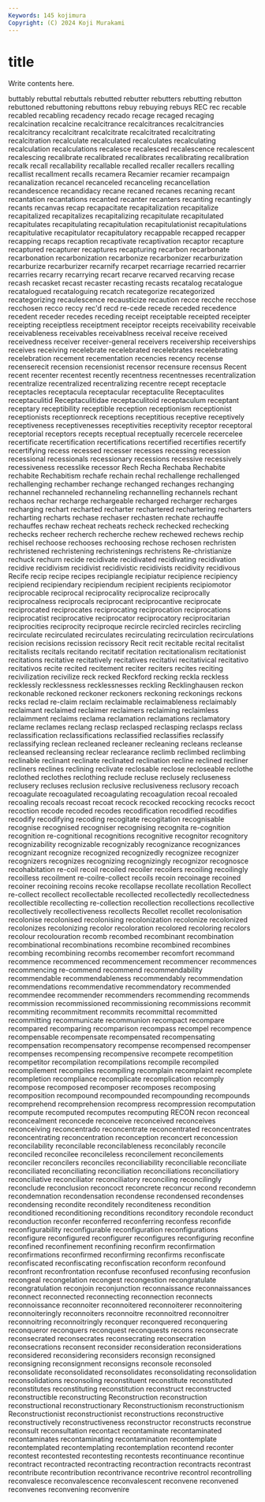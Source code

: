 ```yaml
---
Keywords: 145 kojimura
Copyright: (C) 2024 Koji Murakami
---
```


# title

Write contents here.



buttably rebuttal rebuttals rebutted rebutter rebutters
rebutting rebutton rebuttoned rebuttoning rebuttons rebuy rebuying rebuys REC rec
recable recabled recabling recadency recado recage recaged recaging recalcination recalcine
recalcitrance recalcitrances recalcitrancies recalcitrancy recalcitrant recalcitrate recalcitrated recalcitrating recalcitration recalculate
recalculated recalculates recalculating recalculation recalculations recalesce recalesced recalescence recalescent recalescing
recalibrate recalibrated recalibrates recalibrating recalibration recalk recall recallability recallable recalled
recaller recallers recalling recallist recallment recalls recamera Recamier recamier recampaign
recanalization recancel recanceled recanceling recancellation recandescence recandidacy recane recaned recanes
recaning recant recantation recantations recanted recanter recanters recanting recantingly recants
recanvas recap recapacitate recapitalization recapitalize recapitalized recapitalizes recapitalizing recapitulate recapitulated
recapitulates recapitulating recapitulation recapitulationist recapitulations recapitulative recapitulator recapitulatory recappable recapped
recapper recapping recaps recaption recaptivate recaptivation recaptor recapture recaptured recapturer
recaptures recapturing recarbon recarbonate recarbonation recarbonization recarbonize recarbonizer recarburization recarburize
recarburizer recarnify recarpet recarriage recarried recarrier recarries recarry recarrying recart
recarve recarved recarving recase recash recasket recast recaster recasting recasts
recatalog recatalogue recatalogued recataloguing recatch recategorize recategorized recategorizing recaulescence recausticize
recaution recce recche recchose recchosen recco reccy rec'd recd re-cede
recede receded recedence recedent receder recedes receding receipt receiptable receipted
receipter receipting receiptless receiptment receiptor receipts receivability receivable receivableness receivables
receivablness receival receive received receivedness receiver receiver-general receivers receivership receiverships
receives receiving recelebrate recelebrated recelebrates recelebrating recelebration recement recementation recencies
recency recense recenserecit recension recensionist recensor recensure recensus Recent recent
recenter recentest recently recentness recentnesses recentralization recentralize recentralized recentralizing recentre
recept receptacle receptacles receptacula receptacular receptaculite Receptaculites receptaculitid Receptaculitidae receptaculitoid
receptaculum receptant receptary receptibility receptible reception receptionism receptionist receptionists receptionreck
receptions receptitious receptive receptively receptiveness receptivenesses receptivities receptivity receptor receptoral
receptorial receptors recepts receptual receptually recercele recercelee recertificate recertification recertifications
recertified recertifies recertify recertifying recess recessed recesser recesses recessing recession
recessional recessionals recessionary recessions recessive recessively recessiveness recesslike recessor Rech
Recha Rechaba Rechabite rechabite Rechabitism rechafe rechain rechal rechallenge rechallenged
rechallenging rechamber rechange rechanged rechanges rechanging rechannel rechanneled rechanneling rechannelling
rechannels rechant rechaos rechar recharge rechargeable recharged recharger recharges recharging
rechart recharted recharter rechartered rechartering recharters recharting recharts rechase rechaser
rechasten rechate rechauffe rechauffes rechaw recheat recheats recheck rechecked rechecking
rechecks recheer recherch recherche rechew rechewed rechews rechip rechisel rechoose
rechooses rechoosing rechose rechosen rechristen rechristened rechristening rechristenings rechristens Re-christianize
rechuck rechurn recide recidivate recidivated recidivating recidivation recidive recidivism recidivist
recidivistic recidivists recidivity recidivous Recife recip recipe recipes recipiangle recipiatur
recipience recipiency recipiend recipiendary recipiendum recipient recipients recipiomotor reciprocable reciprocal
reciprocality reciprocalize reciprocally reciprocalness reciprocals reciprocant reciprocantive reciprocate reciprocated reciprocates
reciprocating reciprocation reciprocations reciprocatist reciprocative reciprocator reciprocatory reciprocitarian reciprocities reciprocity
reciproque recircle recircled recircles recircling recirculate recirculated recirculates recirculating recirculation
recirculations recision recisions recission recissory Recit recit recitable recital recitalist
recitalists recitals recitando recitatif recitation recitationalism recitationist recitations recitative recitatively
recitatives recitativi recitativical recitativo recitativos recite recited recitement reciter reciters
recites reciting recivilization recivilize reck recked Reckford recking reckla reckless
recklessly recklessness recklessnesses reckling Recklinghausen reckon reckonable reckoned reckoner reckoners
reckoning reckonings reckons recks reclad re-claim reclaim reclaimable reclaimableness reclaimably
reclaimant reclaimed reclaimer reclaimers reclaiming reclaimless reclaimment reclaims reclama reclamation
reclamations reclamatory reclame reclames reclang reclasp reclasped reclasping reclasps reclass
reclassification reclassifications reclassified reclassifies reclassify reclassifying reclean recleaned recleaner recleaning
recleans recleanse recleansed recleansing reclear reclearance reclimb reclimbed reclimbing reclinable
reclinant reclinate reclinated reclination recline reclined recliner recliners reclines reclining
reclivate reclosable reclose recloseable reclothe reclothed reclothes reclothing reclude recluse
reclusely recluseness reclusery recluses reclusion reclusive reclusiveness reclusory recoach recoagulate
recoagulated recoagulating recoagulation recoal recoaled recoaling recoals recoast recoat recock
recocked recocking recocks recoct recoction recode recoded recodes recodification recodified
recodifies recodify recodifying recoding recogitate recogitation recognisable recognise recognised recogniser
recognising recognita re-cognition recognition re-cognitional recognitions recognitive recognitor recognitory recognizability
recognizable recognizably recognizance recognizances recognizant recognize recognized recognizedly recognizee recognizer
recognizers recognizes recognizing recognizingly recognizor recognosce recohabitation re-coil recoil recoiled
recoiler recoilers recoiling recoilingly recoilless recoilment re-coilre-collect recoils recoin recoinage
recoined recoiner recoining recoins recoke recollapse recollate recollation Recollect re-collect
recollect recollectable recollected recollectedly recollectedness recollectible recollecting re-collection recollection recollections
recollective recollectively recollectiveness recollects Recollet recollet recolonisation recolonise recolonised recolonising
recolonization recolonize recolonized recolonizes recolonizing recolor recoloration recolored recoloring recolors
recolour recolouration recomb recombed recombinant recombination recombinational recombinations recombine recombined
recombines recombing recombining recombs recomember recomfort recommand recommence recommenced recommencement
recommencer recommences recommencing re-commend recommend recommendability recommendable recommendableness recommendably recommendation
recommendations recommendative recommendatory recommended recommendee recommender recommenders recommending recommends recommission
recommissioned recommissioning recommissions recommit recommiting recommitment recommits recommittal recommitted recommitting
recommunicate recommunion recompact recompare recompared recomparing recomparison recompass recompel recompence
recompensable recompensate recompensated recompensating recompensation recompensatory recompense recompensed recompenser recompenses
recompensing recompensive recompete recompetition recompetitor recompilation recompilations recompile recompiled recompilement
recompiles recompiling recomplain recomplaint recomplete recompletion recompliance recomplicate recomplication recomply
recompose recomposed recomposer recomposes recomposing recomposition recompound recompounded recompounding recompounds
recomprehend recomprehension recompress recompression recomputation recompute recomputed recomputes recomputing RECON
recon reconceal reconcealment reconcede reconceive reconceived reconceives reconceiving reconcentrado reconcentrate
reconcentrated reconcentrates reconcentrating reconcentration reconception reconcert reconcession reconcilability reconcilable reconcilableness
reconcilably reconcile reconciled reconcilee reconcileless reconcilement reconcilements reconciler reconcilers reconciles
reconciliability reconciliable reconciliate reconciliated reconciliating reconciliation reconciliations reconciliatiory reconciliative reconciliator
reconciliatory reconciling reconcilingly reconclude reconclusion reconcoct reconcrete reconcur recond recondemn
recondemnation recondensation recondense recondensed recondenses recondensing recondite reconditely reconditeness recondition
reconditioned reconditioning reconditions reconditory recondole reconduct reconduction reconfer reconferred reconferring
reconfess reconfide reconfigurability reconfigurable reconfiguration reconfigurations reconfigure reconfigured reconfigurer reconfigures
reconfiguring reconfine reconfined reconfinement reconfining reconfirm reconfirmation reconfirmations reconfirmed reconfirming
reconfirms reconfiscate reconfiscated reconfiscating reconfiscation reconform reconfound reconfront reconfrontation reconfuse
reconfused reconfusing reconfusion recongeal recongelation recongest recongestion recongratulate recongratulation reconjoin
reconjunction reconnaissance reconnaissances reconnect reconnected reconnecting reconnection reconnects reconnoissance reconnoiter
reconnoitered reconnoiterer reconnoitering reconnoiteringly reconnoiters reconnoitre reconnoitred reconnoitrer reconnoitring reconnoitringly
reconquer reconquered reconquering reconqueror reconquers reconquest reconquests recons reconsecrate reconsecrated
reconsecrates reconsecrating reconsecration reconsecrations reconsent reconsider reconsideration reconsiderations reconsidered reconsidering
reconsiders reconsign reconsigned reconsigning reconsignment reconsigns reconsole reconsoled reconsolidate reconsolidated
reconsolidates reconsolidating reconsolidation reconsolidations reconsoling reconstituent reconstitute reconstituted reconstitutes reconstituting
reconstitution reconstruct reconstructed reconstructible reconstructing Reconstruction reconstruction reconstructional reconstructionary Reconstructionism
reconstructionism Reconstructionist reconstructionist reconstructions reconstructive reconstructively reconstructiveness reconstructor reconstructs reconstrue
reconsult reconsultation recontact recontaminate recontaminated recontaminates recontaminating recontamination recontemplate recontemplated
recontemplating recontemplation recontend reconter recontest recontested recontesting recontests recontinuance recontinue
recontract recontracted recontracting recontraction recontracts recontrast recontribute recontribution recontrivance recontrive
recontrol recontrolling reconvalesce reconvalescence reconvalescent reconvene reconvened reconvenes reconvening reconvenire
